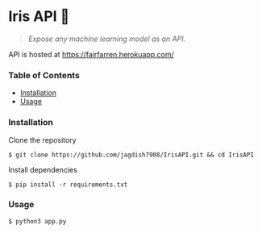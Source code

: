 # Iris API :hibiscus:
> *Expose any machine learning model as an API.*</br>

API is hosted at https://fairfarren.herokuapp.com/</br>
### Table of Contents
* [Installation](#installation)
* [Usage](#usage)

### Installation
Clone the repository
```console
$ git clone https://github.com/jagdish7908/IrisAPI.git && cd IrisAPI
```
Install dependencies
```console
$ pip install -r requirements.txt
```
### Usage
```console
$ python3 app.py
```
